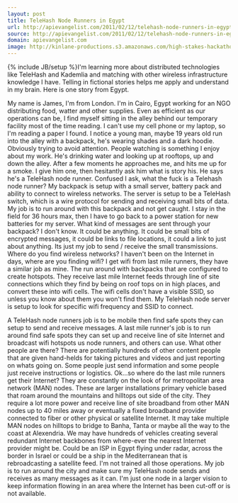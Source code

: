 ```yaml
---
layout: post
title: TeleHash Node Runners in Egypt
url: http://apievangelist.com/2011/02/12/telehash-node-runners-in-egypt/
source: http://apievangelist.com/2011/02/12/telehash-node-runners-in-egypt/
domain: apievangelist.com
image: http://kinlane-productions.s3.amazonaws.com/high-stakes-hackathon-egypt.jpg
---
```

{% include JB/setup %}I'm learning more about distributed technologies like TeleHash and Kademlia and matching with other wireless infrastructure knowledge I have.  Telling in fictional stories helps me apply and understand in my brain.   Here is one story from Egypt.

My name is James, I'm from London.  I'm in Cairo, Egypt working for an NGO distributing food, watter and other supplies.
Even as efficient as our operations can be, I find myself sitting in the alley behind our temporary facility most of the time reading.  I can't use my cell phone or my laptop, so I'm reading a paper I found.
I notice a young man,  maybe 19 years old run into the alley with a backpack, he's wearing shades and a dark hoodie.  Obviously trying to avoid attention.  People watching is something I enjoy about my work.
He's drinking water and looking up at rooftops, up and down the alley.  After a few moments he approaches me, and hits me up for a smoke.  I give him one, then hesitantly ask him what is story his.
He says he's a TeleHash node runner.
Confused I ask, what the fuck is a Telehash node runner?
My backpack is setup with a small server, battery pack and ability to connect to wireless networks.   The server is setup to be a TeleHash switch, which is a wire protocol for sending and receiving small bits of data. My job is to run around with this backpack and not get caught.   I stay in the field for 36 hours max, then I have to go back to a power station for new batteries for my server.
What kind of messages are sent through your backpack?
I don't know.  It could be anything.  It could be small bits of encrypted messages, it could be links to file locations, it could a link to just about anything.    Its just my job to send / receive the small transmissions.
Where do you find wireless networks?  I haven't been on the Internet in days, where are you finding wifi? 
I get wifi from last mile runners, they have a similar job as mine.  The run around with backpacks that are configured to create hotspots.  They receive last mile Internet feeds through line of site connections which they find by being on roof tops on in high places, and convert these into wifi cells.  The wifi cells don't have a visible SSID, so unless you know about them you won't find them.  My TeleHash node server is setup to look for specific wifi frequency and SSID to connect.

A TeleHash node runners job is to be mobile then find safe spots they can setup to send and receive messages.   A last mile runner's job is to run around find safe spots they can set up and receive line of site Internet and broadcast wifi hotspots us node runners, and others can use.
What other people are there?
There are potentially hundreds of other content people that are given hand-helds for taking pictures and videos and just reporting on whats going on.   Some people just send information and some people just receive instructions or logistics.
Ok...so where do the last mile runners get their Internet?
They are constantly on the look of for metropolitan area network (MAN) nodes.   These are larger installations primary vehicle based that roam around the mountains and hilltops out side of the city.  They require a lot more power and receive line of site broadband from other MAN nodes up to 40 miles away or eventually a fixed broadband provider connected to fiber or other physical or satellite Internet.
It may take multiple MAN nodes on hilltops to bridge to Banha,  Tanta or maybe all the way to the coast at Alexendria.   We may have hundreds of vehicles creating several redundant Internet backbones from where-ever the nearest Internet provider might be.  Could be an ISP in Egypt flying under radar, across the border in Israel or could be a ship in the Mediterranean that is rebroadcasting a satellite feed.
I'm not trained all those operations.  My job is to run around the city and make sure my TeleHash node sends and receives as many messages as it can.   I'm just one node in a larger vision to keep information flowing in an area where the Internet has been cut-off or is not available.
